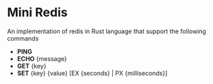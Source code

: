 # Mini Redis
An implementation of redis in Rust language that support the following commands
* **PING**
* **ECHO** {message}
* **GET** {key} 
* **SET** {key} {value} [EX {seconds} | PX {milliseconds}]